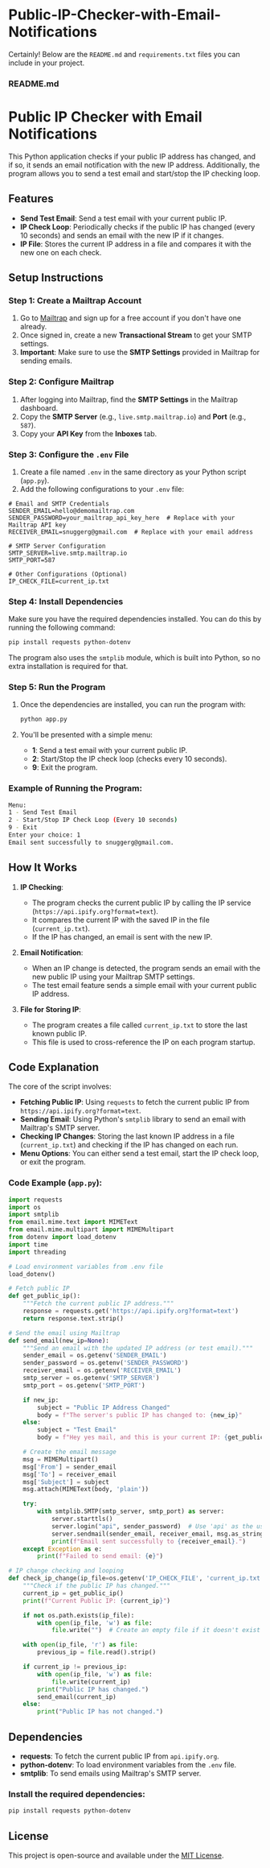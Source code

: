 # Public-IP-Checker-with-Email-Notifications
Certainly! Below are the `README.md` and `requirements.txt` files you can include in your project.

### **README.md**


# Public IP Checker with Email Notifications

This Python application checks if your public IP address has changed, and if so, it sends an email notification with the new IP address. Additionally, the program allows you to send a test email and start/stop the IP checking loop.

## Features
- **Send Test Email**: Send a test email with your current public IP.
- **IP Check Loop**: Periodically checks if the public IP has changed (every 10 seconds) and sends an email with the new IP if it changes.
- **IP File**: Stores the current IP address in a file and compares it with the new one on each check.

## Setup Instructions

### Step 1: Create a Mailtrap Account
1. Go to [Mailtrap](https://mailtrap.io/) and sign up for a free account if you don't have one already.
2. Once signed in, create a new **Transactional Stream** to get your SMTP settings.
3. **Important**: Make sure to use the **SMTP Settings** provided in Mailtrap for sending emails.

### Step 2: Configure Mailtrap
1. After logging into Mailtrap, find the **SMTP Settings** in the Mailtrap dashboard.
2. Copy the **SMTP Server** (e.g., `live.smtp.mailtrap.io`) and **Port** (e.g., `587`).
3. Copy your **API Key** from the **Inboxes** tab.

### Step 3: Configure the `.env` File
1. Create a file named `.env` in the same directory as your Python script (`app.py`).
2. Add the following configurations to your `.env` file:

```env
# Email and SMTP Credentials
SENDER_EMAIL=hello@demomailtrap.com
SENDER_PASSWORD=your_mailtrap_api_key_here  # Replace with your Mailtrap API key
RECEIVER_EMAIL=snuggerg@gmail.com  # Replace with your email address

# SMTP Server Configuration
SMTP_SERVER=live.smtp.mailtrap.io
SMTP_PORT=587

# Other Configurations (Optional)
IP_CHECK_FILE=current_ip.txt
```

### Step 4: Install Dependencies
Make sure you have the required dependencies installed. You can do this by running the following command:

```bash
pip install requests python-dotenv
```

The program also uses the `smtplib` module, which is built into Python, so no extra installation is required for that.

### Step 5: Run the Program
1. Once the dependencies are installed, you can run the program with:

   ```bash
   python app.py
   ```

2. You'll be presented with a simple menu:
   - **1**: Send a test email with your current public IP.
   - **2**: Start/Stop the IP check loop (checks every 10 seconds).
   - **9**: Exit the program.

### Example of Running the Program:

```bash
Menu:
1 - Send Test Email
2 - Start/Stop IP Check Loop (Every 10 seconds)
9 - Exit
Enter your choice: 1
Email sent successfully to snuggerg@gmail.com.
```

## How It Works
1. **IP Checking**:
   - The program checks the current public IP by calling the IP service (`https://api.ipify.org?format=text`).
   - It compares the current IP with the saved IP in the file (`current_ip.txt`).
   - If the IP has changed, an email is sent with the new IP.
   
2. **Email Notification**:
   - When an IP change is detected, the program sends an email with the new public IP using your Mailtrap SMTP settings.
   - The test email feature sends a simple email with your current public IP address.

3. **File for Storing IP**:
   - The program creates a file called `current_ip.txt` to store the last known public IP.
   - This file is used to cross-reference the IP on each program startup.

## Code Explanation

The core of the script involves:
- **Fetching Public IP**: Using `requests` to fetch the current public IP from `https://api.ipify.org?format=text`.
- **Sending Email**: Using Python's `smtplib` library to send an email with Mailtrap's SMTP server.
- **Checking IP Changes**: Storing the last known IP address in a file (`current_ip.txt`) and checking if the IP has changed on each run.
- **Menu Options**: You can either send a test email, start the IP check loop, or exit the program.

### Code Example (`app.py`):
```python
import requests
import os
import smtplib
from email.mime.text import MIMEText
from email.mime.multipart import MIMEMultipart
from dotenv import load_dotenv
import time
import threading

# Load environment variables from .env file
load_dotenv()

# Fetch public IP
def get_public_ip():
    """Fetch the current public IP address."""
    response = requests.get('https://api.ipify.org?format=text')
    return response.text.strip()

# Send the email using Mailtrap
def send_email(new_ip=None):
    """Send an email with the updated IP address (or test email)."""
    sender_email = os.getenv('SENDER_EMAIL')
    sender_password = os.getenv('SENDER_PASSWORD')
    receiver_email = os.getenv('RECEIVER_EMAIL')
    smtp_server = os.getenv('SMTP_SERVER')
    smtp_port = os.getenv('SMTP_PORT')

    if new_ip:
        subject = "Public IP Address Changed"
        body = f"The server's public IP has changed to: {new_ip}"
    else:
        subject = "Test Email"
        body = f"Hey yes mail, and this is your current IP: {get_public_ip()}"

    # Create the email message
    msg = MIMEMultipart()
    msg['From'] = sender_email
    msg['To'] = receiver_email
    msg['Subject'] = subject
    msg.attach(MIMEText(body, 'plain'))

    try:
        with smtplib.SMTP(smtp_server, smtp_port) as server:
            server.starttls()
            server.login("api", sender_password)  # Use 'api' as the username
            server.sendmail(sender_email, receiver_email, msg.as_string())
            print(f"Email sent successfully to {receiver_email}.")
    except Exception as e:
        print(f"Failed to send email: {e}")

# IP change checking and looping
def check_ip_change(ip_file=os.getenv('IP_CHECK_FILE', 'current_ip.txt')):
    """Check if the public IP has changed."""
    current_ip = get_public_ip()
    print(f"Current Public IP: {current_ip}")

    if not os.path.exists(ip_file):
        with open(ip_file, 'w') as file:
            file.write("")  # Create an empty file if it doesn't exist

    with open(ip_file, 'r') as file:
        previous_ip = file.read().strip()

    if current_ip != previous_ip:
        with open(ip_file, 'w') as file:
            file.write(current_ip)
        print("Public IP has changed.")
        send_email(current_ip)
    else:
        print("Public IP has not changed.")
```

## Dependencies
- **requests**: To fetch the current public IP from `api.ipify.org`.
- **python-dotenv**: To load environment variables from the `.env` file.
- **smtplib**: To send emails using Mailtrap's SMTP server.

### Install the required dependencies:

```bash
pip install requests python-dotenv
```

## License

This project is open-source and available under the [MIT License](LICENSE).
